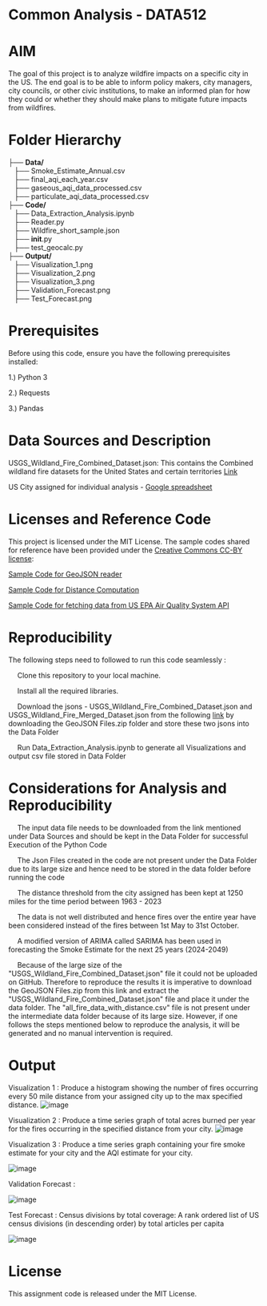 # Common Analysis - DATA512

# AIM

The goal of this project is to analyze wildfire impacts on a specific city in the US. The end goal is to be able to inform policy makers, city managers, city councils, or other civic institutions, to make an informed plan for how they could or whether they should make plans to mitigate future impacts from wildfires.

# Folder Hierarchy

├── <b>Data/</b><br>
&nbsp;&nbsp;&nbsp;├── Smoke_Estimate_Annual.csv<br>
&nbsp;&nbsp;&nbsp;├── final_aqi_each_year.csv<br>
&nbsp;&nbsp;&nbsp;├── gaseous_aqi_data_processed.csv<br>
&nbsp;&nbsp;&nbsp;├── particulate_aqi_data_processed.csv<br>
├── <b>Code/</b><br>
&nbsp;&nbsp;&nbsp;├── Data_Extraction_Analysis.ipynb<br>
&nbsp;&nbsp;&nbsp;├── Reader.py<br>
&nbsp;&nbsp;&nbsp;├── Wildfire_short_sample.json<br>
&nbsp;&nbsp;&nbsp;├── __init__.py<br>
&nbsp;&nbsp;&nbsp;├── test_geocalc.py<br>
├── <b>Output/</b><br>
&nbsp;&nbsp;&nbsp;├── Visualization_1.png<br>
&nbsp;&nbsp;&nbsp;├── Visualization_2.png<br>
&nbsp;&nbsp;&nbsp;├── Visualization_3.png<br>
&nbsp;&nbsp;&nbsp;├── Validation_Forecast.png<br>
&nbsp;&nbsp;&nbsp;├── Test_Forecast.png<br>

# Prerequisites
Before using this code, ensure you have the following prerequisites installed:

1.) Python 3

2.) Requests

3.) Pandas

# Data Sources and Description

USGS_Wildland_Fire_Combined_Dataset.json: This contains the Combined wildland fire datasets for the United States and certain territories [Link](https://www.sciencebase.gov/catalog/item/61aa537dd34eb622f699df81) 

US City assigned for individual analysis -  [Google spreadsheet](https://docs.google.com/spreadsheets/d/1cmTW5fgU3KyH6JbrRao-qWjzu2GovKk_BkA7a-poGFw/edit)

# Licenses and Reference Code

This project is licensed under the MIT License. The sample codes shared for reference have been provided under the [Creative Commons CC-BY license](https://creativecommons.org/licenses/by/4.0/):

[Sample Code for GeoJSON reader](https://drive.google.com/file/d/1TwCkvdaw0MxJzW7NSDg6XxYQ0dvaS44I/view)

[Sample Code for Distance Computation](https://drive.google.com/file/d/1qNI6hji8CvDeBsnLDAhJXvaqf2gcg8UV/view)

[Sample Code for fetching data from US EPA Air Quality System API](https://drive.google.com/file/d/1bxl9qrb_52RocKNGfbZ5znHVqFDMkUzf/view)


# Reproducibility

The following steps need to followed to run this code seamlessly :

&emsp; Clone this repository to your local machine.<br>

&emsp; Install all the required libraries.<br>

&emsp; Download the jsons - USGS_Wildland_Fire_Combined_Dataset.json and USGS_Wildland_Fire_Merged_Dataset.json from  the following [link](https://www.sciencebase.gov/catalog/item/61aa537dd34eb622f699df81) by downloading the GeoJSON Files.zip folder and store these two jsons into the Data Folder<br>

&emsp; Run Data_Extraction_Analysis.ipynb to generate all Visualizations and output csv file stored in Data Folder<br>


# Considerations for Analysis and Reproducibility

&emsp; The input data file needs to be downloaded from the link mentioned under Data Sources and should be kept in the Data Folder for successful Execution of the Python Code<br>

&emsp; The Json Files created in the code are not present under the Data Folder due to its large size and hence need to be stored in the data folder before running the code<br>

&emsp; The distance threshold from the city assigned has been kept at 1250 miles for the time period between 1963 - 2023<br>

&emsp; The data is not well distributed and hence fires over the entire year have been considered instead of the fires between 1st May to 31st October.<br>

&emsp; A modified version of ARIMA called SARIMA has been used in forecasting the Smoke Estimate for the next 25 years (2024-2049)<br>

&emsp; Because of the large size of the "USGS_Wildland_Fire_Combined_Dataset.json" file it could not be uploaded on GitHub. Therefore to reproduce the results it is imperative to download the GeoJSON Files.zip from this link and extract the "USGS_Wildland_Fire_Combined_Dataset.json" file and place it under the data folder.
The "all_fire_data_with_distance.csv" file is not present under the intermediate data folder because of its large size. However, if one follows the steps mentioned below to reproduce the analysis, it will be generated and no manual intervention is required.




# Output

Visualization 1 : Produce a histogram showing the number of fires occurring every 50 mile distance from your assigned city up to the max specified distance.
![image](./Output/Visualization1.png)

Visualization 2 : Produce a time series graph of total acres burned per year for the fires occurring in the specified distance from your city.
![image](./Output/Visualization2.png)

Visualization 3 : Produce a time series graph containing your fire smoke estimate for your city and the AQI estimate for your city.

![image](./Output/Visualization3.png)

Validation Forecast : 

![image](./Output/Validation_Forecast.png)

Test Forecast : Census divisions by total coverage: A rank ordered list of US census divisions (in descending order) by total articles per capita

![image](./Output/Test_Forecast.png)

# License

This assignment code is released under the MIT License.
